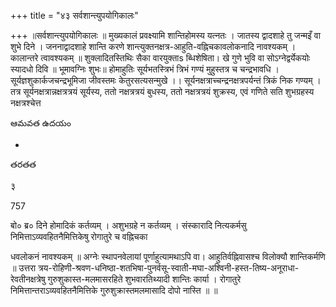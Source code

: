 +++
title = "४३ सर्वशान्त्युपयोगिकालः"

+++
॥सर्वशान्त्युपयोगिकालः ॥ मुख्यकालं प्रवक्ष्यामि शान्तिहोमस्य यत्नतः । जातस्य द्वादशाहे तु जन्मइँ वा शुभे दिने । जननाद्वादशाहे शान्ति करणे शान्त्युक्तनक्षत्र-आहुति-वह्निचकावलोकनादि नावश्यकम् । कालान्तरे त्वावश्यकम् ॥ शुक्लादितस्तिथिः सैका वारयुक्ताs ब्धिशेषिता। खे गुणे भुवि वा सोऽग्नेद्वर्येकयोः स्यादधो दिवि ॥ भूमावग्निः शुभः॥ होमाहुतिः सूर्यभतस्त्रिभं त्रिभं गण्यं मुहुस्तत्र च चन्द्रभावधि । सूर्यज्ञशुकार्कजचन्द्रभूमिजा जीवस्तमः केतुरसत्यसन्मुखे ।। सूर्यनक्षत्राच्चन्द्रनक्षत्रपर्यन्तं त्रिकं निक गण्यम् । तत्र सूर्यनक्षत्रान्नक्षत्रत्रयं सूर्यस्य, ततो नक्षत्रत्रयं बुधस्य, ततो नक्षत्रत्रयं शुक्रस्य, एवं गणिते सति शुभग्रहस्य नक्षत्रश्चेत्त

ఆమవత ఉదయం

-

తరతత

३

757

बो० ब्र० दिने होमादिकं कर्तव्यम् । अशुभग्रहे न कर्तव्यम् । संस्कारादि नित्यकर्मसु निमित्ताऽव्यवहितनैमित्तिकेषु रोगातुरे च वह्निचका

धवलोकनं नावश्यकम् ॥ अग्नेः स्थापनवेलायां पूर्णाहुत्यामथाऽपि वा। आहुतिर्वह्निवासश्च विलोक्यौ शान्तिकर्मणि ॥ उत्तरा त्रय-रोहिणी-श्रवण-धनिष्ठा-शतभिषा-पुनर्वसू-स्वाती-मघा-अश्विनी-हस्त-तिष्य-अनूराधा-रेवतीनक्षत्रेषु गुरुशुकास्त-मलमासरहिते शुभवारतिथ्यादी शान्तिः कार्या । रोगातुरे निमित्तान्तराऽव्यवहितनैमित्तिके गुरुशुक्रास्तमलमासादि दोपो नास्ति ॥ ॥